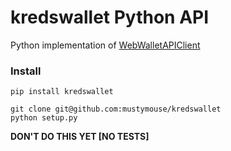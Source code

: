 # kredswallet Python API
Python implementation of [WebWalletAPIClient](https://kredswallet.com/wallet/apidocs)

### Install
`pip install kredswallet`

```
git clone git@github.com:mustymouse/kredswallet
python setup.py
```

**DON'T DO THIS YET [NO TESTS]**

